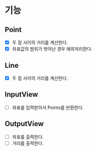 # 기능
## Point
- [x] 두 점 사이의 거리를 계산한다.
- [x] 좌표값의 범위가 벗어난 경우 예외처리한다.

## Line
- [x] 두 점 사이의 거리를 계산한다.

## InputView
- [ ] 좌표를 입력받아서 Points를 반환한다.

## OutputView
- [ ] 좌표를 출력한다.
- [ ] 거리를 출력한다.